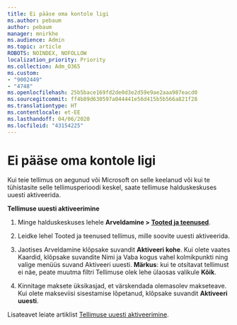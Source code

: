 ```yaml
---
title: Ei pääse oma kontole ligi
ms.author: pebaum
author: pebaum
manager: mnirkhe
ms.audience: Admin
ms.topic: article
ROBOTS: NOINDEX, NOFOLLOW
localization_priority: Priority
ms.collection: Adm_O365
ms.custom:
- "9002449"
- "4748"
ms.openlocfilehash: 25b5bace169fd2de0d3e2d59e9ae2aaa987eacd0
ms.sourcegitcommit: ff4b89d630597a044441e56d415b5b566a821f28
ms.translationtype: HT
ms.contentlocale: et-EE
ms.lasthandoff: 04/06/2020
ms.locfileid: "43154225"
---
```

# <a name="unable-to-access-my-account"></a>Ei pääse oma kontole ligi

Kui teie tellimus on aegunud või Microsoft on selle keelanud või kui te tühistasite selle tellimusperioodi keskel, saate tellimuse halduskeskuses uuesti aktiveerida.

**Tellimuse uuesti aktiveerimine**

1. Minge halduskeskuses lehele **Arveldamine > [Tooted ja teenused](https://go.microsoft.com/fwlink/p/?linkid=842054)**.

2. Leidke lehel Tooted ja teenused tellimus, mille soovite uuesti aktiveerida.

3. Jaotises Arveldamine klõpsake suvandit **Aktiveeri kohe**.  Kui olete vaates Kaardid, klõpsake suvandite Nimi ja Vaba kogus vahel kolmikpunkti ning valige menüüs suvand Aktiveeri uuesti. **Märkus**: kui te otsitavat tellimust ei näe, peate muutma filtri Tellimuse olek lehe ülaosas valikule **Kõik**.

4. Kinnitage maksete üksikasjad, et värskendada olemasolev makseteave. Kui olete makseviisi sisestamise lõpetanud, klõpsake suvandit **Aktiveeri uuesti**.

Lisateavet leiate artiklist [Tellimuse uuesti aktiveerimine](https://docs.microsoft.com/office365/admin/subscriptions-and-billing/reactivate-your-subscription).
